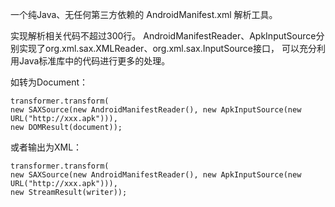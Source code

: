 一个纯Java、无任何第三方依赖的 AndroidManifest.xml 解析工具。

实现解析相关代码不超过300行。
AndroidManifestReader、ApkInputSource分别实现了org.xml.sax.XMLReader、org.xml.sax.InputSource接口，
可以充分利用Java标准库中的代码进行更多的处理。


如转为Document：
```
transformer.transform(
new SAXSource(new AndroidManifestReader(), new ApkInputSource(new URL("http://xxx.apk"))),
new DOMResult(document));
```


或者输出为XML：
```
transformer.transform(
new SAXSource(new AndroidManifestReader(), new ApkInputSource(new URL("http://xxx.apk"))),
new StreamResult(writer));
```
